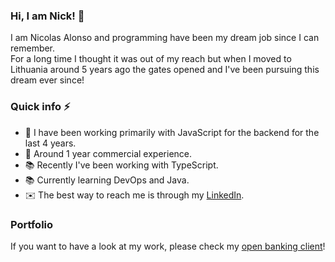 ### Hi, I am Nick! 👋
I am Nicolas Alonso and programming have been my dream job since I can remember.  
For a long time I thought it was out of my reach but when I moved to Lithuania around 5 years ago the gates opened and I've been pursuing this dream ever since!

### Quick info ⚡
- 💪 I have been working primarily with JavaScript for the backend for the last 4 years.
- 💼 Around 1 year commercial experience.
- 📚 Recently I've been working with TypeScript.
- 📚 Currently learning DevOps and Java.
- ✉️ The best way to reach me is through my [LinkedIn](https://www.linkedin.com/in/nicolas-alonso-11853017a/).

### Portfolio
If you want to have a look at my work, please check my [open banking client](https://github.com/n-alonso/NODEJS-open-banking-sandbox)!  
